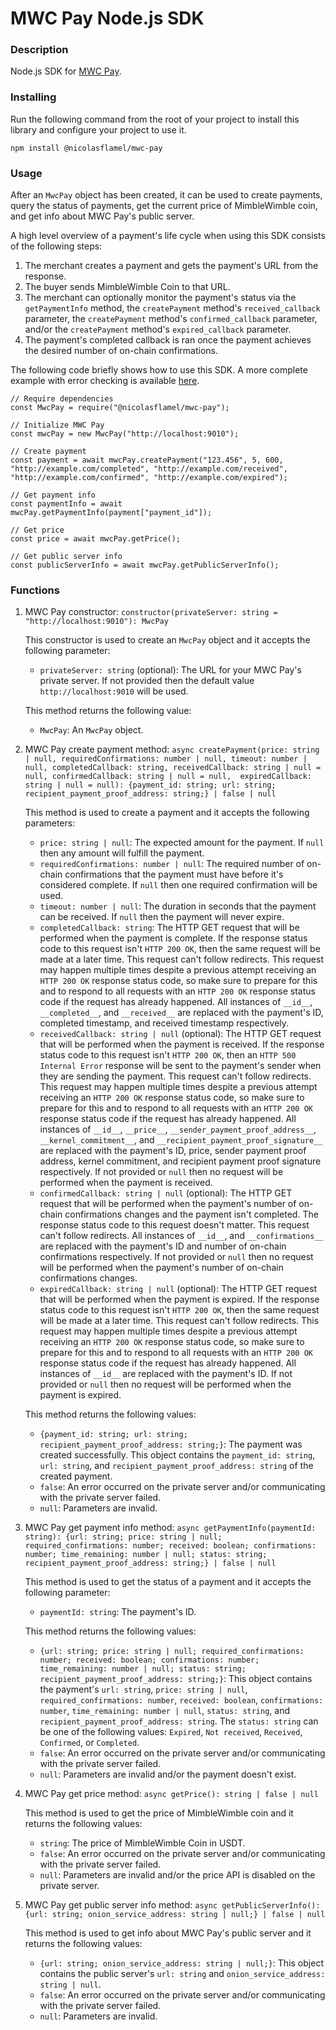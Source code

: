 # MWC Pay Node.js SDK

### Description
Node.js SDK for [MWC Pay](https://github.com/NicolasFlamel1/MWC-Pay).

### Installing
Run the following command from the root of your project to install this library and configure your project to use it.
```
npm install @nicolasflamel/mwc-pay
```

### Usage
After an `MwcPay` object has been created, it can be used to create payments, query the status of payments, get the current price of MimbleWimble coin, and get info about MWC Pay's public server.

A high level overview of a payment's life cycle when using this SDK consists of the following steps:
1. The merchant creates a payment and gets the payment's URL from the response.
2. The buyer sends MimbleWimble Coin to that URL.
3. The merchant can optionally monitor the payment's status via the `getPaymentInfo` method, the `createPayment` method's `received_callback` parameter, the `createPayment` method's `confirmed_callback` parameter, and/or the `createPayment` method's `expired_callback` parameter.
4. The payment's completed callback is ran once the payment achieves the desired number of on-chain confirmations.

The following code briefly shows how to use this SDK. A more complete example with error checking is available [here](https://github.com/NicolasFlamel1/MWC-Pay-Node.js-SDK/tree/master/example).
```
// Require dependencies
const MwcPay = require("@nicolasflamel/mwc-pay");

// Initialize MWC Pay
const mwcPay = new MwcPay("http://localhost:9010");

// Create payment
const payment = await mwcPay.createPayment("123.456", 5, 600, "http://example.com/completed", "http://example.com/received", "http://example.com/confirmed", "http://example.com/expired");

// Get payment info
const paymentInfo = await mwcPay.getPaymentInfo(payment["payment_id"]);

// Get price
const price = await mwcPay.getPrice();

// Get public server info
const publicServerInfo = await mwcPay.getPublicServerInfo();
```

### Functions
1. MWC Pay constructor: `constructor(privateServer: string = "http://localhost:9010"): MwcPay`

   This constructor is used to create an `MwcPay` object and it accepts the following parameter:
   * `privateServer: string` (optional): The URL for your MWC Pay's private server. If not provided then the default value `http://localhost:9010` will be used.

   This method returns the following value:
   * `MwcPay`: An `MwcPay` object.

2. MWC Pay create payment method: `async createPayment(price: string | null, requiredConfirmations: number | null, timeout: number | null, completedCallback: string, receivedCallback: string | null = null, confirmedCallback: string | null = null,  expiredCallback: string | null = null): {payment_id: string; url: string; recipient_payment_proof_address: string;} | false | null`

   This method is used to create a payment and it accepts the following parameters:
   * `price: string | null`: The expected amount for the payment. If `null` then any amount will fulfill the payment.
   * `requiredConfirmations: number | null`: The required number of on-chain confirmations that the payment must have before it's considered complete. If `null` then one required confirmation will be used.
   * `timeout: number | null`: The duration in seconds that the payment can be received. If `null` then the payment will never expire.
   * `completedCallback: string`: The HTTP GET request that will be performed when the payment is complete. If the response status code to this request isn't `HTTP 200 OK`, then the same request will be made at a later time. This request can't follow redirects. This request may happen multiple times despite a previous attempt receiving an `HTTP 200 OK` response status code, so make sure to prepare for this and to respond to all requests with an `HTTP 200 OK` response status code if the request has already happened. All instances of `__id__`, `__completed__`, and `__received__` are replaced with the payment's ID, completed timestamp, and received timestamp respectively.
   * `receivedCallback: string | null` (optional): The HTTP GET request that will be performed when the payment is received. If the response status code to this request isn't `HTTP 200 OK`, then an `HTTP 500 Internal Error` response will be sent to the payment's sender when they are sending the payment. This request can't follow redirects. This request may happen multiple times despite a previous attempt receiving an `HTTP 200 OK` response status code, so make sure to prepare for this and to respond to all requests with an `HTTP 200 OK` response status code if the request has already happened. All instances of `__id__`, `__price__`, `__sender_payment_proof_address__`, `__kernel_commitment__`, and `__recipient_payment_proof_signature__` are replaced with the payment's ID, price, sender payment proof address, kernel commitment, and recipient payment proof signature respectively. If not provided or `null` then no request will be performed when the payment is received.
   * `confirmedCallback: string | null` (optional): The HTTP GET request that will be performed when the payment's number of on-chain confirmations changes and the payment isn't completed. The response status code to this request doesn't matter. This request can't follow redirects. All instances of `__id__`, and `__confirmations__` are replaced with the payment's ID and number of on-chain confirmations respectively. If not provided or `null` then no request will be performed when the payment's number of on-chain confirmations changes.
   * `expiredCallback: string | null` (optional): The HTTP GET request that will be performed when the payment is expired. If the response status code to this request isn't `HTTP 200 OK`, then the same request will be made at a later time. This request can't follow redirects. This request may happen multiple times despite a previous attempt receiving an `HTTP 200 OK` response status code, so make sure to prepare for this and to respond to all requests with an `HTTP 200 OK` response status code if the request has already happened. All instances of `__id__` are replaced with the payment's ID. If not provided or `null` then no request will be performed when the payment is expired.

   This method returns the following values:
   * `{payment_id: string; url: string; recipient_payment_proof_address: string;}`: The payment was created successfully. This object contains the `payment_id: string`, `url: string`, and `recipient_payment_proof_address: string` of the created payment.
   * `false`: An error occurred on the private server and/or communicating with the private server failed.
   * `null`: Parameters are invalid.

3. MWC Pay get payment info method: `async getPaymentInfo(paymentId: string): {url: string; price: string | null; required_confirmations: number; received: boolean; confirmations: number; time_remaining: number | null; status: string; recipient_payment_proof_address: string;} | false | null`

   This method is used to get the status of a payment and it accepts the following parameter:
   * `paymentId: string`: The payment's ID.

   This method returns the following values:
   * `{url: string; price: string | null; required_confirmations: number; received: boolean; confirmations: number; time_remaining: number | null; status: string; recipient_payment_proof_address: string;}`: This object contains the payment's `url: string`, `price: string | null`, `required_confirmations: number`, `received: boolean`, `confirmations: number`, `time_remaining: number | null`, `status: string`, and `recipient_payment_proof_address: string`. The `status: string` can be one of the following values: `Expired`, `Not received`, `Received`, `Confirmed`, or `Completed`.
   * `false`: An error occurred on the private server and/or communicating with the private server failed.
   * `null`: Parameters are invalid and/or the payment doesn't exist.

4. MWC Pay get price method: `async getPrice(): string | false | null`

   This method is used to get the price of MimbleWimble coin and it returns the following values:
   * `string`: The price of MimbleWimble Coin in USDT.
   * `false`: An error occurred on the private server and/or communicating with the private server failed.
   * `null`: Parameters are invalid and/or the price API is disabled on the private server.

5. MWC Pay get public server info method: `async getPublicServerInfo(): {url: string; onion_service_address: string | null;} | false | null`

   This method is used to get info about MWC Pay's public server and it returns the following values:
   * `{url: string; onion_service_address: string | null;}`: This object contains the public server's `url: string` and `onion_service_address: string | null`.
   * `false`: An error occurred on the private server and/or communicating with the private server failed.
   * `null`: Parameters are invalid.
